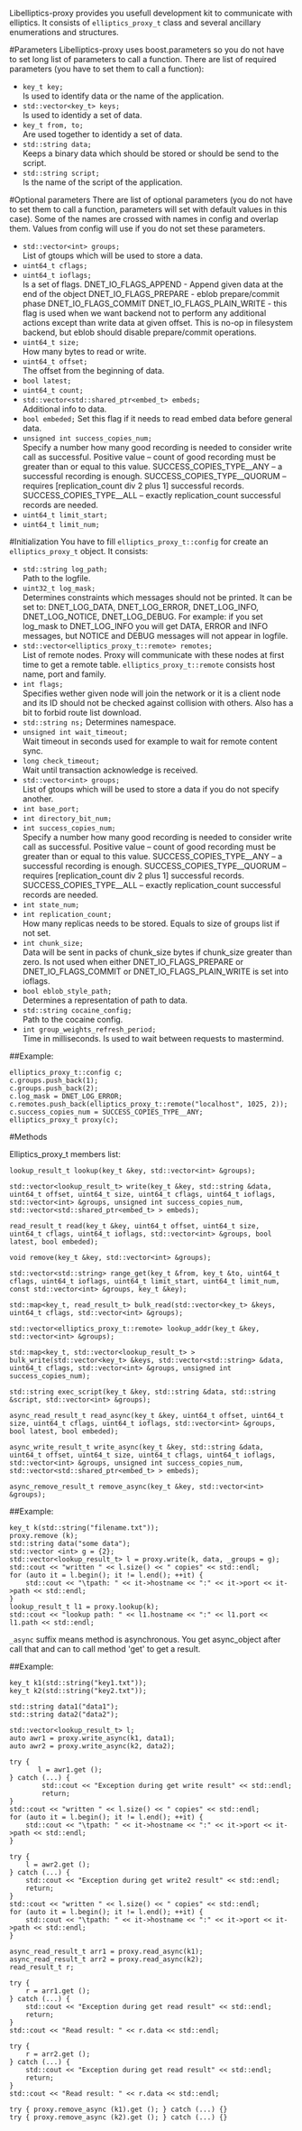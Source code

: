 Libelliptics-proxy provides you usefull development kit to communicate with elliptics. It consists of `elliptics_proxy_t` class and several ancillary enumerations and structures.

#Parameters
Libelliptics-proxy uses boost.parameters so you do not have to set long list of parameters to call a function.
There are list of required parameters (you have to set them to call a function):

- `key_t key;`    
Is used to identify data or the name of the application.
- `std::vector<key_t> keys;`  
Is used to identidy a set of data.
- `key_t from, to;`   
Are used together to identidy a set of data.
- `std::string data;`     
Keeps a binary data which should be stored or  should be send to the script.
- `std::string script;`   
Is the name of the script of the application.

#Optional parameters
There are list of optional parameters (you do not have to set them to call a function, parameters will set with default values in this case). Some of the names are crossed with names in config and overlap them. Values from config will use if you do not set these parameters.

- `std::vector<int> groups;`  
List of gtoups which will be used to store a data.
- `uint64_t cflags;`
- `uint64_t ioflags;`     
Is a set of flags.
DNET_IO_FLAGS_APPEND - Append given data at the end of the object
DNET_IO_FLAGS_PREPARE - eblob prepare/commit phase
DNET_IO_FLAGS_COMMIT
DNET_IO_FLAGS_PLAIN_WRITE - this flag is used when we want backend not to perform any additional actions
except than write data at given offset. This is no-op in filesystem backend,
but eblob should disable prepare/commit operations.
- `uint64_t size;`    
How many bytes to read or write.
- `uint64_t offset;`  
The offset from the beginning of data.
- `bool latest;`
- `uint64_t count;`
- `std::vector<std::shared_ptr<embed_t> embeds;`  
Additional info to data.
- `bool embeded;` 
Set this flag if it needs to read embed data before general data.
- `unsigned int success_copies_num;`  
Specify a number how many good recording is needed to consider write call as successful.
Positive value – count of good recording must be greater than or equal to this value.
SUCCESS_COPIES_TYPE__ANY – a successful recording is enough.
SUCCESS_COPIES_TYPE__QUORUM – requires [replication_count div 2 plus 1] successful records.
SUCCESS_COPIES_TYPE__ALL – exactly replication_count successful records are needed.
- `uint64_t limit_start;`
- `uint64_t limit_num;`

#Initialization
You have to fill `elliptics_proxy_t::config` for create an `elliptics_proxy_t` object. It consists:

- `std::string log_path;`   
Path to the logfile.
- `uint32_t log_mask;`  
Determines constraints which messages should not be printed. It can be set to: 
DNET_LOG_DATA, DNET_LOG_ERROR, DNET_LOG_INFO, DNET_LOG_NOTICE, DNET_LOG_DEBUG.
For example: if you set log_mask to DNET_LOG_INFO you will get DATA, ERROR and INFO messages, but NOTICE and DEBUG messages will not appear in logfile.
- `std::vector<elliptics_proxy_t::remote> remotes;`   
List of remote nodes. Proxy will communicate with these nodes at first time to get a remote table.
`elliptics_proxy_t::remote` consists host name, port and family.
- `int flags;`  
Specifies wether given node will join the network  or it is a client node and its ID should not be checked against collision with others. Also has a bit to forbid route list download.
- `std::string ns;` 
Determines namespace.
- `unsigned int wait_timeout;`  
Wait timeout in seconds used for example to wait for remote content sync.
- `long check_timeout;`     
Wait until transaction acknowledge is received.
- `std::vector<int> groups;`    
List of gtoups which will be used to store a data if you do not specify another.
- `int base_port;`
- `int directory_bit_num;`
- `int success_copies_num;`     
Specify a number how many good recording is needed to consider write call as successful.
Positive value – count of good recording must be greater than or equal to this value.
SUCCESS_COPIES_TYPE__ANY – a successful recording is enough.
SUCCESS_COPIES_TYPE__QUORUM – requires [replication_count div 2 plus 1] successful records.
SUCCESS_COPIES_TYPE__ALL – exactly replication_count successful records are needed.
- `int state_num;`
- `int replication_count;`  
How many replicas needs to be stored. Equals to size of groups list if not set.
- `int chunk_size;`     
Data will be sent in packs of chunk_size bytes if chunk_size greater than zero.
Is not used when either DNET_IO_FLAGS_PREPARE or DNET_IO_FLAGS_COMMIT or DNET_IO_FLAGS_PLAIN_WRITE is set into ioflags.
- `bool eblob_style_path;`  
Determines a representation of path to data.
- `std::string cocaine_config;`     
Path to the cocaine config.
- `int group_weights_refresh_period;`   
Time in milliseconds. Is used to wait between requests to mastermind.

##Example:
```
elliptics_proxy_t::config c;
c.groups.push_back(1);
c.groups.push_back(2);
c.log_mask = DNET_LOG_ERROR;
c.remotes.push_back(elliptics_proxy_t::remote("localhost", 1025, 2));
c.success_copies_num = SUCCESS_COPIES_TYPE__ANY;
elliptics_proxy_t proxy(c);
```

#Methods

Elliptics_proxy_t members list:

`lookup_result_t lookup(key_t &key, std::vector<int> &groups);`

`std::vector<lookup_result_t> write(key_t &key, std::string &data, uint64_t offset, uint64_t size, uint64_t cflags, uint64_t ioflags, std::vector<int> &groups, unsigned int success_copies_num, std::vector<std::shared_ptr<embed_t> > embeds);`

`read_result_t read(key_t &key, uint64_t offset, uint64_t size, uint64_t cflags, uint64_t ioflags, std::vector<int> &groups, bool latest, bool embeded);`

`void remove(key_t &key, std::vector<int> &groups);`

`std::vector<std::string> range_get(key_t &from, key_t &to, uint64_t cflags, uint64_t ioflags, uint64_t limit_start, uint64_t limit_num, const std::vector<int> &groups, key_t &key);`

`std::map<key_t, read_result_t> bulk_read(std::vector<key_t> &keys, uint64_t cflags, std::vector<int> &groups);`

`std::vector<elliptics_proxy_t::remote> lookup_addr(key_t &key, std::vector<int> &groups);`

`std::map<key_t, std::vector<lookup_result_t> > bulk_write(std::vector<key_t> &keys, std::vector<std::string> &data, uint64_t cflags, std::vector<int> &groups, unsigned int success_copies_num);`

`std::string exec_script(key_t &key, std::string &data, std::string &script, std::vector<int> &groups);`

`async_read_result_t read_async(key_t &key, uint64_t offset, uint64_t size, uint64_t cflags, uint64_t ioflags, std::vector<int> &groups, bool latest, bool embeded);`

`async_write_result_t write_async(key_t &key, std::string &data, uint64_t offset, uint64_t size, uint64_t cflags, uint64_t ioflags, std::vector<int> &groups, unsigned int success_copies_num, std::vector<std::shared_ptr<embed_t> > embeds);`

`async_remove_result_t remove_async(key_t &key, std::vector<int> &groups);`

##Example:
```
key_t k(std::string("filename.txt"));
proxy.remove (k);
std::string data("some data");
std::vector <int> g = {2};
std::vector<lookup_result_t> l = proxy.write(k, data, _groups = g);
std::cout << "written " << l.size() << " copies" << std::endl;
for (auto it = l.begin(); it != l.end(); ++it) {
    std::cout << "\tpath: " << it->hostname << ":" << it->port << it->path << std::endl;
}
lookup_result_t l1 = proxy.lookup(k);
std::cout << "lookup path: " << l1.hostname << ":" << l1.port << l1.path << std::endl;
```


`_async` suffix means method is asynchronous. You get async_object after call that and can to call method 'get' to get a result.

##Example:
```
key_t k1(std::string("key1.txt"));
key_t k2(std::string("key2.txt"));

std::string data1("data1");
std::string data2("data2");

std::vector<lookup_result_t> l;
auto awr1 = proxy.write_async(k1, data1);
auto awr2 = proxy.write_async(k2, data2);

try {
       l = awr1.get ();
} catch (...) {
        std::cout << "Exception during get write result" << std::endl;
        return;
}
std::cout << "written " << l.size() << " copies" << std::endl;
for (auto it = l.begin(); it != l.end(); ++it) {
    std::cout << "\tpath: " << it->hostname << ":" << it->port << it->path << std::endl;
}

try {
    l = awr2.get ();
} catch (...) {
    std::cout << "Exception during get write2 result" << std::endl;
    return;
}
std::cout << "written " << l.size() << " copies" << std::endl;
for (auto it = l.begin(); it != l.end(); ++it) {
    std::cout << "\tpath: " << it->hostname << ":" << it->port << it->path << std::endl;
}

async_read_result_t arr1 = proxy.read_async(k1);
async_read_result_t arr2 = proxy.read_async(k2);
read_result_t r;

try {
    r = arr1.get ();
} catch (...) {
    std::cout << "Exception during get read result" << std::endl;
    return;
}
std::cout << "Read result: " << r.data << std::endl;

try {
    r = arr2.get ();
} catch (...) {
    std::cout << "Exception during get read result" << std::endl;
    return;
}
std::cout << "Read result: " << r.data << std::endl;

try { proxy.remove_async (k1).get (); } catch (...) {}
try { proxy.remove_async (k2).get (); } catch (...) {}
```

